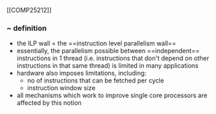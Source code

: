 [[COMP25212]]

### ~ definition
- the ILP wall = the ==instruction level parallelism wall== 
- essentially, the parallelism possible between ==independent== instructions in 1 thread (i.e. instructions that don't depend on other instructions in that same thread) is limited in many applications
- hardware also imposes limitations, including:
	- no of instructions that can be fetched per cycle
	- instruction window size
- all mechanisms which work to improve single core processors are affected by this notion
